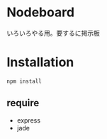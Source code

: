 Nodeboard
=========

いろいろやる用。要するに掲示板

Installation
============

```
npm install
```

require
-------

 * express
 * jade
